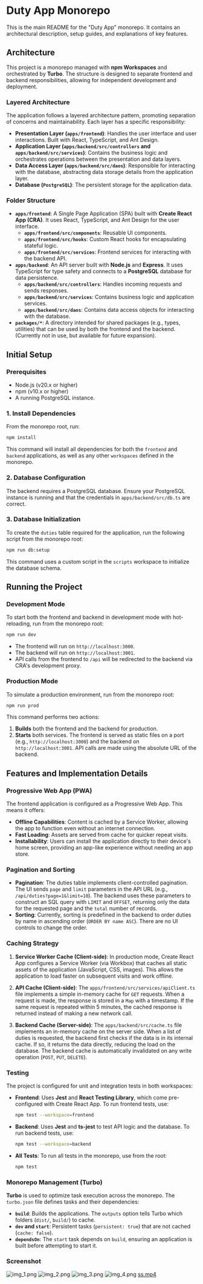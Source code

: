 # Duty App Monorepo

This is the main README for the "Duty App" monorepo. It contains an architectural description, setup guides, and explanations of key features.

## Architecture

This project is a monorepo managed with **npm Workspaces** and orchestrated by **Turbo**. The structure is designed to separate frontend and backend responsibilities, allowing for independent development and deployment.

### Layered Architecture

The application follows a layered architecture pattern, promoting separation of concerns and maintainability. Each layer has a specific responsibility:

- **Presentation Layer (`apps/frontend`)**: Handles the user interface and user interactions. Built with React, TypeScript, and Ant Design.
- **Application Layer (`apps/backend/src/controllers` and `apps/backend/src/services`)**: Contains the business logic and orchestrates operations between the presentation and data layers.
- **Data Access Layer (`apps/backend/src/daos`)**: Responsible for interacting with the database, abstracting data storage details from the application layer.
- **Database (`PostgreSQL`)**: The persistent storage for the application data.

### Folder Structure

- **`apps/frontend`**: A Single Page Application (SPA) built with **Create React App (CRA)**. It uses React, TypeScript, and Ant Design for the user interface.
  - **`apps/frontend/src/components`**: Reusable UI components.
  - **`apps/frontend/src/hooks`**: Custom React hooks for encapsulating stateful logic.
  - **`apps/frontend/src/services`**: Frontend services for interacting with the backend API.
- **`apps/backend`**: An API server built with **Node.js** and **Express**. It uses TypeScript for type safety and connects to a **PostgreSQL** database for data persistence.
  - **`apps/backend/src/controllers`**: Handles incoming requests and sends responses.
  - **`apps/backend/src/services`**: Contains business logic and application services.
  - **`apps/backend/src/daos`**: Contains data access objects for interacting with the database.
- **`packages/*`**: A directory intended for shared packages (e.g., types, utilities) that can be used by both the frontend and the backend. (Currently not in use, but available for future expansion).

## Initial Setup

### Prerequisites

- Node.js (v20.x or higher)
- npm (v10.x or higher)
- A running PostgreSQL instance.

### 1. Install Dependencies

From the monorepo root, run:

```sh
npm install
```

This command will install all dependencies for both the `frontend` and `backend` applications, as well as any other `workspaces` defined in the monorepo.

### 2. Database Configuration

The backend requires a PostgreSQL database. Ensure your PostgreSQL instance is running and that the credentials in `apps/backend/src/db.ts` are correct.

### 3. Database Initialization

To create the `duties` table required for the application, run the following script from the monorepo root:

```sh
npm run db:setup
```

This command uses a custom script in the `scripts` workspace to initialize the database schema.

## Running the Project

### Development Mode

To start both the frontend and backend in development mode with hot-reloading, run from the monorepo root:

```sh
npm run dev
```

- The frontend will run on `http://localhost:3000`.
- The backend will run on `http://localhost:3001`.
- API calls from the frontend to `/api` will be redirected to the backend via CRA's development proxy.

### Production Mode

To simulate a production environment, run from the monorepo root:

```sh
npm run prod
```

This command performs two actions:

1.  **Builds** both the frontend and the backend for production.
2.  **Starts** both services. The frontend is served as static files on a port (e.g., `http://localhost:3000`) and the backend on `http://localhost:3001`. API calls are made using the absolute URL of the backend.

## Features and Implementation Details

### Progressive Web App (PWA)

The frontend application is configured as a Progressive Web App. This means it offers:

- **Offline Capabilities**: Content is cached by a Service Worker, allowing the app to function even without an internet connection.
- **Fast Loading**: Assets are served from cache for quicker repeat visits.
- **Installability**: Users can install the application directly to their device's home screen, providing an app-like experience without needing an app store.

### Pagination and Sorting

- **Pagination**: The duties table implements client-controlled pagination. The UI sends `page` and `limit` parameters in the API URL (e.g., `/api/duties?page=1&limit=10`). The backend uses these parameters to construct an SQL query with `LIMIT` and `OFFSET`, returning only the data for the requested page and the `total` number of records.
- **Sorting**: Currently, sorting is predefined in the backend to order duties by name in ascending order (`ORDER BY name ASC`). There are no UI controls to change the order.

### Caching Strategy

1.  **Service Worker Cache (Client-side)**: In production mode, Create React App configures a Service Worker (via Workbox) that caches all static assets of the application (JavaScript, CSS, images). This allows the application to load faster on subsequent visits and work offline.

2.  **API Cache (Client-side)**: The `apps/frontend/src/services/apiClient.ts` file implements a simple in-memory cache for `GET` requests. When a request is made, the response is stored in a `Map` with a timestamp. If the same request is repeated within 5 minutes, the cached response is returned instead of making a new network call.

3.  **Backend Cache (Server-side)**: The `apps/backend/src/cache.ts` file implements an in-memory cache on the server side. When a list of duties is requested, the backend first checks if the data is in its internal cache. If so, it returns the data directly, reducing the load on the database. The backend cache is automatically invalidated on any write operation (`POST`, `PUT`, `DELETE`).

### Testing

The project is configured for unit and integration tests in both workspaces:

- **Frontend**: Uses **Jest** and **React Testing Library**, which come pre-configured with Create React App. To run frontend tests, use:
  ```sh
  npm test --workspace=frontend
  ```
- **Backend**: Uses **Jest** and **ts-jest** to test API logic and the database. To run backend tests, use:
  ```sh
  npm test --workspace=backend
  ```
- **All Tests**: To run all tests in the monorepo, use from the root:
  ```sh
  npm test
  ```

### Monorepo Management (Turbo)

**Turbo** is used to optimize task execution across the monorepo. The `turbo.json` file defines tasks and their dependencies:

- **`build`**: Builds the applications. The `outputs` option tells Turbo which folders (`dist/`, `build/`) to cache.
- **`dev` and `start`**: Persistent tasks (`persistent: true`) that are not cached (`cache: false`).
- **`dependsOn`**: The `start` task depends on `build`, ensuring an application is built before attempting to start it.

### Screenshot

![img_1.png](apps/frontend/public/screenshots/img_1.png)
![img_2.png](apps/frontend/public/screenshots/img_2.png)
![img_3.png](apps/frontend/public/screenshots/img_3.png)
![img_4.png](apps/frontend/public/screenshots/img_4.png)
[ss.mp4](apps/frontend/public/screenshots/ss.mp4)